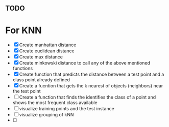## TODO 
# For KNN
- [x] Create manhattan distance
- [x] Create euclidean distance 
- [x] Create max distance
- [x] Create minkowski distance to call any of the above mentioned functions
- [x] Create function that predicts the distance between a test point and a class point already defined
- [x] Create a fucntion that gets the k nearest of objects (neighbors) near the test point
- [ ] Create a function that finds the identifies the class of a point and shows the most frequent class available 
- [ ] visualize training points and the test instance 
- [ ] visualize grouping of kNN 
- [ ] 
